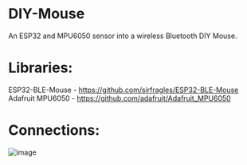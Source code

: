 # DIY-Mouse
An ESP32 and MPU6050 sensor into a wireless Bluetooth  DIY Mouse. 

# Libraries:
ESP32-BLE-Mouse - https://github.com/sirfragles/ESP32-BLE-Mouse
Adafruit MPU6050 - https://github.com/adafruit/Adafruit_MPU6050

# Connections:
![image](https://github.com/user-attachments/assets/23a04705-05d7-42fe-83a4-05a76d653b6e)
